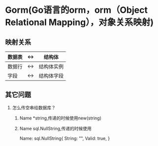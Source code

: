 # Gorm(Go语言的orm，orm（Object Relational Mapping），对象关系映射)

## 映射关系

| 数据表  | <->  | 结构体  |
|---|---|---|
|  数据行 |  <-> | 结构体实例  |
| 字段  |   <-> |  结构体字段 |

## 其它问题
1. 怎么传空串给数据库？
   1. Name *string,传递的时候使用new(string)
   2. Name sql.NullString,传递的时候使用
   
      Name: sql.NullString{
         String: "",
         Valid:  true,
      }
